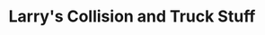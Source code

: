 ---
title: "Larry's Collision and Truck Stuff"
url: /alpena/larrys-collision-and-truck-stuff/
shop: Autowerkstatt
---
